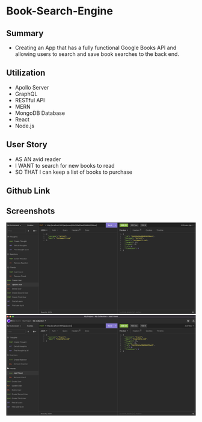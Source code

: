 # Book-Search-Engine

## Summary 

* Creating an App that has a fully functional Google Books API and allowing users to search and save book searches to the back end.

## Utilization

* Apollo Server
* GraphQL
* RESTful API
* MERN
* MongoDB Database
* React
* Node.js

## User Story

* AS AN avid reader
* I WANT to search for new books to read
* SO THAT I can keep a list of books to purchase

## Github Link

## Screenshots 
![](client/src/assets/img/Screen%20Shot%202023-02-07%20at%2012.13.36%20PM.png)
![](client/src/assets/img/Screen%20Shot%202023-02-07%20at%2012.15.34%20PM.png)